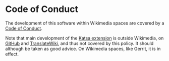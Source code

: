 # Code of Conduct

The development of this software within Wikimedia spaces are covered by a [Code of Conduct](https://www.mediawiki.org/wiki/Code_of_Conduct).

Note that main development of the [Katsa extension](https://www.mediawiki.org/wiki/Extension:Katsa) is outside Wikimedia, on [GitHub](https://github.com/jeblad/Katsa/) and [TranslateWiki](https://translatewiki.net/wiki/Special:Translate/mwgithub-katsa), and thus not covered by this policy. It should although be taken as good advice. On Wikimedia spaces, like Gerrit, it is in effect.
